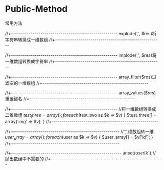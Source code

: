# Public-Method
常用方法

//+------------------------------------------------------
explode(',', $res)将字符串转换成一维数组
//+------------------------------------------------------

//+------------------------------------------------------
implode(',', $res)将一维数组转换成字符串
//+------------------------------------------------------

//+------------------------------------------------------
array_filter($res)过滤空的一维数组
//+------------------------------------------------------

//+------------------------------------------------------
array_values($res)重置键名
//+------------------------------------------------------

//+------------------------------------------------------
//将一维数组转换成二维数组
$test_three = array();
foreach ($test_two as $k => $v) {
    $test_three[] = array('img' => $v);
}
//+------------------------------------------------------

//+-------------------------------------------------------
//二维数组转一维
$user_array = array();
foreach ($user as $k => $v) {
     $user_array[] = $v['id'];
}
//+-------------------------------------------------------

//+--------------------------------------------------------
unset($user[$k]);//抛出数组中不需要的
//+--------------------------------------------------------


